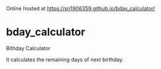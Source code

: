 Online hosted at   https://srj1906359.github.io/bday_calculator/

# bday_calculator
Bithday Calculator

It calculates the remaining days of next birthday.
